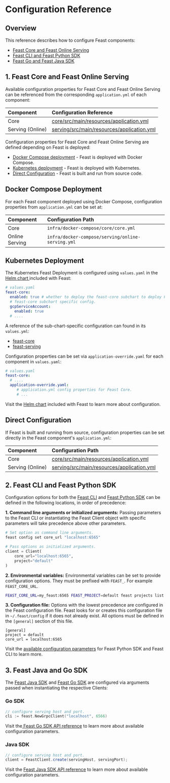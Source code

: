 # Configuration Reference

## Overview

This reference describes how to configure Feast components:

* [Feast Core and Feast Online Serving](configuration-reference.md#2-feast-core-serving-and-job-controller)
* [Feast CLI and Feast Python SDK](configuration-reference.md#3-feast-cli-and-feast-python-sdk)
* [Feast Go and Feast Java SDK](configuration-reference.md#4-feast-java-and-go-sdk)

## 1. Feast Core and Feast Online Serving

Available configuration properties for Feast Core and Feast Online Serving can be referenced from the corresponding `application.yml` of each component:

| Component | Configuration Reference |
| :--- | :--- |
| Core | [core/src/main/resources/application.yml](https://github.com/feast-dev/feast-java/blob/master/core/src/main/resources/application.yml) |
| Serving \(Online\) | [serving/src/main/resources/application.yml](https://github.com/feast-dev/feast-java/blob/master/serving/src/main/resources/application.yml) |

Configuration properties for Feast Core and Feast Online Serving are defined depending on Feast is deployed:

* [Docker Compose deployment](configuration-reference.md#docker-compose-deployment) - Feast is deployed with Docker Compose.
* [Kubernetes deployment](configuration-reference.md#kubernetes-deployment) - Feast is deployed with Kubernetes.
* [Direct Configuration](configuration-reference.md#direct-configuration) - Feast is built and run from source code.

## Docker Compose Deployment

For each Feast component deployed using Docker Compose, configuration properties from `application.yml` can be set at:

| Component | Configuration Path |
| :--- | :--- |
| Core | `infra/docker-compose/core/core.yml` |
| Online Serving | `infra/docker-compose/serving/online-serving.yml` |

## Kubernetes Deployment

The Kubernetes Feast Deployment is configured using `values.yaml` in the [Helm chart ](https://github.com/feast-dev/feast-helm-charts)included with Feast:

```yaml
# values.yaml
feast-core:
  enabled: true # whether to deploy the feast-core subchart to deploy Feast Core.
  # feast-core subchart specific config.
  gcpServiceAccount:
    enabled: true 
  # ....
```

A reference of the sub-chart-specific configuration can found in its `values.yml`:

* [feast-core](https://github.com/feast-dev/feast-java/tree/master/infra/charts/feast-core)
* [feast-serving](https://github.com/feast-dev/feast-java/tree/master/infra/charts/feast-serving)

Configuration properties can be set via `application-override.yaml` for each component in `values.yaml`:

```yaml
# values.yaml
feast-core:
  # ....
  application-override.yaml: 
     # application.yml config properties for Feast Core.
     # ...
```

Visit the [Helm chart](https://github.com/feast-dev/feast/blob/master/infra/charts/feast/README.md) included with Feast to learn more about configuration.

## Direct Configuration

If Feast is built and running from source, configuration properties can be set directly in the Feast component's `application.yml`:

| Component | Configuration Path |
| :--- | :--- |
| Core | [core/src/main/resources/application.yml](https://github.com/feast-dev/feast/blob/master/core/src/main/resources/application.yml) |
| Serving \(Online\) | [serving/src/main/resources/application.yml](https://github.com/feast-dev/feast/blob/master/serving/src/main/resources/application.yml) |

## 2. Feast CLI and Feast Python SDK

Configuration options for both the [Feast CLI](../getting-started/connect-to-feast/feast-cli.md) and [Feast Python SDK](https://api.docs.feast.dev/python/) can be defined in the following locations, in order of precedence:

**1. Command line arguments or initialized arguments:** Passing parameters to the Feast CLI or instantiating the Feast Client object with specific parameters will take precedence above other parameters.

```bash
# Set option as command line arguments.
feast config set core_url "localhost:6565"
```

```python
# Pass options as initialized arguments.
client = Client(
    core_url="localhost:6565",
    project="default"
)
```

**2. Environmental variables:** Environmental variables can be set to provide configuration options. They must be prefixed with `FEAST_`. For example `FEAST_CORE_URL`.

```bash
FEAST_CORE_URL=my_feast:6565 FEAST_PROJECT=default feast projects list
```

**3. Configuration file:** Options with the lowest precedence are configured in the Feast configuration file. Feast looks for or creates this configuration file in `~/.feast/config` if it does not already exist. All options must be defined in the `[general]` section of this file.

```text
[general]
project = default
core_url = localhost:6565
```

Visit the [available configuration parameters](https://api.docs.feast.dev/python/#module-feast.constants) for Feast Python SDK and Feast CLI to learn more.

## 3. Feast Java and Go SDK

The [Feast Java SDK](https://javadoc.io/doc/dev.feast/feast-sdk/latest/com/gojek/feast/package-summary.html) and [Feast Go SDK](https://godoc.org/github.com/feast-dev/feast/sdk/go) are configured via arguments passed when instantiating the respective Clients:

### Go SDK

```go
// configure serving host and port.
cli := feast.NewGrpcClient("localhost", 6566)
```

Visit the[ Feast Go SDK API reference](https://godoc.org/github.com/feast-dev/feast/sdk/go) to learn more about available configuration parameters.

### Java SDK

```java
// configure serving host and port.
client = FeastClient.create(servingHost, servingPort);
```

Visit the [Feast Java SDK API reference](https://javadoc.io/doc/dev.feast/feast-sdk/latest/com/gojek/feast/package-summary.html) to learn more about available configuration parameters.

